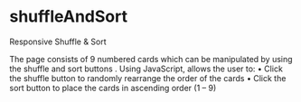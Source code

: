# shuffleAndSort
Responsive Shuffle &amp; Sort

The page consists of 9 numbered cards
which can be manipulated by using the
shuffle and sort buttons
.
Using JavaScript, allows the user to: 
• Click the shuffle button to randomly
rearrange the order of the cards
• Click the sort button to place the
cards in ascending order (1 – 9)
